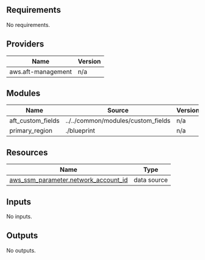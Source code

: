 <!-- BEGIN_TF_DOCS -->
## Requirements

No requirements.

## Providers

| Name | Version |
|------|---------|
| aws.aft-management | n/a |

## Modules

| Name | Source | Version |
|------|--------|---------|
| aft\_custom\_fields | ../../common/modules/custom_fields | n/a |
| primary\_region | ./blueprint | n/a |

## Resources

| Name | Type |
|------|------|
| [aws_ssm_parameter.network_account_id](https://registry.terraform.io/providers/hashicorp/aws/latest/docs/data-sources/ssm_parameter) | data source |

## Inputs

No inputs.

## Outputs

No outputs.
<!-- END_TF_DOCS -->